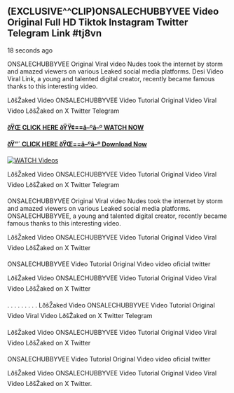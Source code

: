 ## (EXCLUSIVE^^CLIP)ONSALECHUBBYVEE Video Original Full HD Tiktok Instagram Twitter Telegram Link #tj8vn

18 seconds ago

ONSALECHUBBYVEE Original Viral video Nudes took the internet by storm and amazed viewers on various Leaked social media platforms. Desi Video Viral Link, a young and talented digital creator, recently became famous thanks to this interesting video.

LðšŽaked Video ONSALECHUBBYVEE Video Tutorial Original Video Viral Video LðšŽaked on X Twitter Telegram

**[ðŸŒ CLICK HERE ðŸŸ¢==â–ºâ–º WATCH NOW](https://clips-mediaa.blogspot.com/2025/02/video-viral-download.html)**

**[ðŸ”´ CLICK HERE ðŸŒ==â–ºâ–º Download Now](https://clips-mediaa.blogspot.com/2025/02/video-viral-download.html)**

[![WATCH Videos](https://i.imgur.com/dJHk4Zq.gif)](https://clips-mediaa.blogspot.com/2025/02/video-viral-download.html)

LðšŽaked Video ONSALECHUBBYVEE Video Tutorial Original Video Viral Video LðšŽaked on X Twitter Telegram

ONSALECHUBBYVEE Original Viral video Nudes took the internet by storm and amazed viewers on various Leaked social media platforms. ONSALECHUBBYVEE, a young and talented digital creator, recently became famous thanks to this interesting video.

LðšŽaked Video ONSALECHUBBYVEE Video Tutorial Original Video Viral Video LðšŽaked on X Twitter

ONSALECHUBBYVEE Video Tutorial Original Video video oficial twitter

LðšŽaked Video ONSALECHUBBYVEE Video Tutorial Original Video Viral Video LðšŽaked on X Twitter

. . . . . . . . . LðšŽaked Video ONSALECHUBBYVEE Video Tutorial Original Video Viral Video LðšŽaked on X Twitter Telegram

LðšŽaked Video ONSALECHUBBYVEE Video Tutorial Original Video Viral Video LðšŽaked on X Twitter

ONSALECHUBBYVEE Video Tutorial Original Video video oficial twitter

LðšŽaked Video ONSALECHUBBYVEE Video Tutorial Original Video Viral Video LðšŽaked on X Twitter.